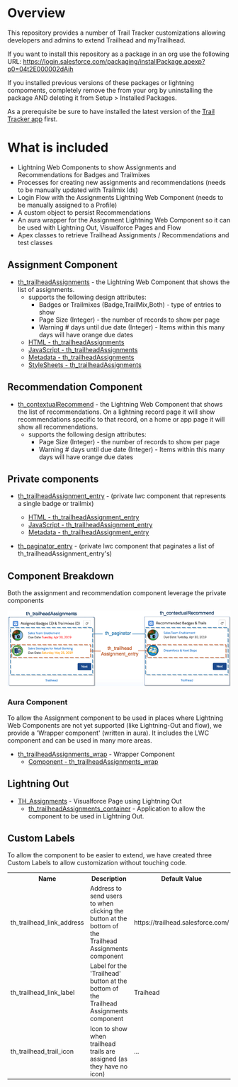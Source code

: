 # Overview
This repository provides a number of Trail Tracker customizations allowing developers and admins to extend Trailhead and myTrailhead.

If you want to install this repository as a package in an org use the following URL: https://login.salesforce.com/packaging/installPackage.apexp?p0=04t2E000002dAih

If you installed previous versions of these packages or lightning compoments, completely remove the from your org by uninstalling the package AND deleting it from Setup > Installed Packages.

As a prerequisite be sure to have installed the latest version of the [Trail Tracker app](https://appexchange.salesforce.com/appxListingDetail?listingId=a0N3A00000EFpAtUAL) first.

# What is included
* Lightning Web Components to show Assignments and Recommendations for Badges and Trailmixes
* Processes for creating new assignments and recommendations (needs to be manually updated with Trailmix Ids)
* Login Flow with the Assignments Lightning Web Component (needs to be manually assigned to a Profile)
* A custom object to persist Recommendations
* An aura wrapper for the Assignment Lightning Web Component so it can be used with Lightning Out, Visualforce Pages and Flow
* Apex classes to retrieve Trailhead Assignments / Recommendations and test classes

## Assignment Component

* [th\_trailheadAssignments](dx/force-app/main/default/lwc/th_trailheadAssignments) - the Lightning Web Component that shows the list of assignments.
  * supports the following design attributes:
     * Badges or Trailmixes (Badge,TrailMix,Both) - type of entries to show
     * Page Size (Integer) - the number of records to show per page
     * Warning # days until due date (Integer) - Items within this many days will have orange due dates
  * [HTML - th\_trailheadAssignments](dx/force-app/main/default/lwc/th_trailheadAssignments/th_trailheadAssignments.html)
  * [JavaScript - th\_trailheadAssignments](dx/force-app/main/default/lwc/th_trailheadAssignments/th_trailheadAssignments.js)
  * [Metadata - th\_trailheadAssignments](dx/force-app/main/default/lwc/th_trailheadAssignments/th_trailheadAssignments.js-meta.xml)
  * [StyleSheets - th\_trailheadAssignments](dx/force-app/main/default/lwc/th_trailheadAssignments/th_trailheadAssignments.css)

## Recommendation Component
* [th\_contextualRecommend](dx/force-app/main/default/lwc/th_contextualRecommend) - the Lightning Web Component that shows the list of recommendations. On a lightning record page it will show recommendations specific to that record, on a home or app page it will show all recommendations.
  * supports the following design attributes:
     * Page Size (Integer) - the number of records to show per page
     * Warning # days until due date (Integer) - Items within this many days will have orange due dates

## Private components

* [th\_trailheadAssignment\_entry](dx/force-app/main/default/lwc/th_trailheadAssignment_entry/) - (private lwc component that represents a single badge or trailmix)
  * [HTML - th\_trailheadAssignment\_entry](dx/force-app/main/default/lwc/th_trailheadAssignment_entry/th_trailheadAssignment_entry.html)
  * [JavaScript - th\_trailheadAssignment\_entry](dx/force-app/main/default/lwc/th_trailheadAssignment_entry/th_trailheadAssignment_entry.js)
  * [Metadata - th\_trailheadAssignment\_entry](dx/force-app/main/default/lwc/th_trailheadAssignment_entry/th_trailheadAssignment_entry.js-meta.xml)

* [th\_paginator\_entry](dx/force-app/main/default/lwc/th_paginator_entry/) - (private lwc component that paginates a list of th_trailheadAssignment_entry's)

## Component Breakdown
Both the assignment and recommendation component leverage the private components

![Screenshot of Home Page Component](docs/images/LWC_Breakdown.png)

### Aura Component

To allow the Assignment component to be used in places where Lightning Web Components are not yet supported (like Lightning-Out and flow), we provide a 'Wrapper component' (written in aura).  It includes the LWC component and can be used in many more areas.

* [th\_trailheadAssignments\_wrap](dx/force-app/main/default/aura/th_trailheadAssignments_wrap) - Wrapper Component
  * [Component - th\_trailheadAssignments\_wrap](dx/force-app/main/default/aura/th_trailheadAssignments_wrap/th_trailheadAssignments_wrap.cmp)

## Lightning Out

* [TH\_Assignments](dx/force-app/main/default/pages/TH_Assignments.page) - Visualforce Page using Lightning Out
  * [th\_trailheadAssignments\_container](dx/force-app/main/default/aura/th_trailheadAssignments_container) - Application to allow the component to be used in Lightning Out.

## Custom Labels

To allow the component to be easier to extend, we have created three Custom Labels to allow customization without touching code.

<table>
    <tr>
        <th>Name</th>
        <th>Description</th>
        <th>Default Value</th>
    </tr>
    <tr>
        <td>th_trailhead_link_address</td>
        <td>Address to send users to when clicking the button at the bottom of the Trailhead Assignments component</td>
        <td>https://trailhead.salesforce.com/</td>
    </tr>
    <tr>
        <td>th_trailhead_link_label</td>
        <td>Label for the 'Trailhead' button at the bottom of the Trailhead Assignments component</td>
        <td>Traihead</td>
    </tr>
    <tr>
        <td>th_trailhead_trail_icon</td>
        <td>Icon to show when trailhead trails are assigned (as they have no icon)</td>
        <td>...</td>
    </tr></table>
    


